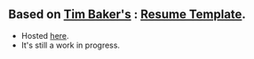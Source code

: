 ## Based on <a href="https://github.com/tbakerx">Tim Baker's</a> : <a href="https://github.com/tbakerx/react-resume-template">Resume Template<a/>.
  - Hosted <a href="https://chinmay-web-resume.web.app/">here</a>.
  - It's still a work in progress.
